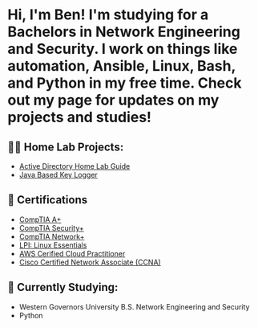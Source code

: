 <h1>Hi, I'm Ben! I'm studying for a Bachelors in Network Engineering and Security. I work on things like automation, Ansible, Linux, Bash, and Python in my free time. Check out my page for updates on my projects and studies!

<h2>👨‍💻 Home Lab Projects:</h2>

- [Active Directory Home Lab Guide](https://github.com/Bzahirpour/ActiveDirectoryLab/blob/main/README.md)
- [Java Based Key Logger](https://github.com/Bzahirpour/Key-Capture)


<h2>📄 Certifications</h2>

- [CompTIA A+](https://www.credly.com/badges/0608eb26-3a29-4353-bb45-b4647f1cd22f/linked_in_profile)
- [CompTIA Security+](https://www.credly.com/badges/545f24d1-4400-41ed-948d-af65a5adb4cb/linked_in?t=s8nvb2)
- [CompTIA Network+](https://www.credly.com/users/benjamin-zahirpour/badges)
- [LPI: Linux Essentials](https://cs.lpi.org/caf/Xamman/certification/verify/LPI000603474/j9csttyq8r)
- [AWS Cerified Cloud Practitioner](https://www.credly.com/users/benjamin-zahirpour/badges)
- [Cisco Certified Network Associate (CCNA)](https://www.credly.com/users/benjamin-zahirpour/badges)

<h2>🏫 Currently Studying:</h2>

- Western Governors University B.S. Network Engineering and Security<br>
- Python 
